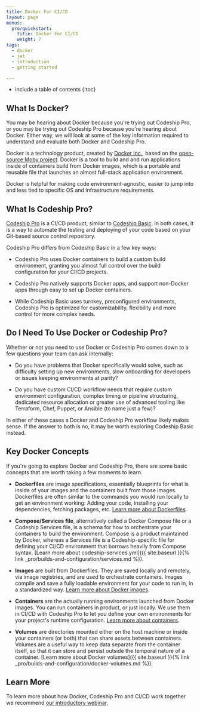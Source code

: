 ```yaml
---
title: Docker For CI/CD
layout: page
menus:
  pro/quickstart:
    title: Docker For CI/CD
    weight: 7
tags:
  - docker
  - jet
  - introduction
  - getting started

---
```


* include a table of contents
{:toc}

## What Is Docker?

You may be hearing about Docker because you're trying out Codeship Pro, or you may be trying out Codeship Pro because you're hearing about Docker. Either way, we will look at some of the key information required to understand and evaluate both Docker and Codeship Pro.

Docker is a technology product, created by [Docker Inc.](https://www.docker.com), based on the [open-source Moby project](https://mobyproject.org). Docker is a tool to build and and run applications inside of containers build from Docker images, which is a portable and reusable file that launches an almost full-stack application environment.

Docker is helpful for making code environment-agnostic, easier to jump into and less tied to specific OS and infrastructure requirements.

## What Is Codeship Pro?

[Codeship Pro](https://codeship.com/features/pro) is a CI/CD product, similar to [Codeship Basic](https://codeship.com/features/basic). In both cases, it is a way to automate the testing and deploying of your code based on your Git-based source control repository.

Codeship Pro differs from Codeship Basic in a few key ways:

- Codeship Pro uses Docker containers to build a custom build environment, granting you almost full control over the build configuration for your CI/CD projects.

- Codeship Pro natively supports Docker apps, and support non-Docker apps through easy to set up Docker containers.

- While Codeship Basic uses turnkey, preconfigured environments, Codeship Pro is optimized for customizability, flexibility and more control for more complex needs.

## Do I Need To Use Docker or Codeship Pro?

Whether or not you need to use Docker or Codeship Pro comes down to a few questions your team can ask internally:

- Do you have problems that Docker specifically would solve, such as difficulty setting up new environments, slow onboarding for developers or issues keeping environments at parity?

- Do you have custom CI/CD workflow needs that require custom environment configuration, complex timing or pipeline structuring, dedicated resource allocation or greater use of advanced tooling like Terraform, Chef, Puppet, or Ansible (to name just a few)?

In either of these cases a Docker and Codeship Pro workflow likely makes sense. If the answer to both is no, it may be worth exploring Codeship Basic instead.

## Key Docker Concepts

If you're going to explore Docker and Codeship Pro, there are some basic concepts that are worth taking a few moments to learn.


- **Dockerfiles** are image specifications, essentially blueprints for what is inside of your images and the containers built from those images. Dockerfiles are often similar to the commands you would run locally to get an environment working: Adding your code, installing your dependencies, fetching packages, etc. [Learn more about Dockerfiles](https://docs.docker.com/engine/reference/builder/).

- **Compose/Services file**, alternatively called a Docker Compose file or a Codeship Services file, is a schema for how to orchestrate your containers to build the environment. Compose is a product maintained by Docker, whereas a Services file is a Codeship-specific file for defining your CI/CD environment that borrows heavily from Compose syntax. [Learn more about codeship-services.yml]({{ site.baseurl }}{% link _pro/builds-and-configuration/services.md %}).

- **Images** are built from Dockerfiles. They are saved locally and remotely, via image registries, and are used to orchestrate containers. Images compile and save a fully loadable environment for your code to run in, in a standardized way. [Learn more about Docker images](https://docs.docker.com/engine/reference/commandline/images/).

- **Containers** are the actually running environments launched from Docker images. You can run containers in product, or just locally. We  use them in CI/CD with Codeship Pro to let you define your own environments for your project's runtime configuration. [Learn more about containers](https://www.docker.com/what-container).

- **Volumes** are directories mounted either on the host machine or inside your containers (or both) that can share assets between containers. Volumes are a useful way to keep data separate from the container itself, so that it can store and persist outside the temporal nature of a container. [Learn more about Docker volumes]({{ site.baseurl }}{% link _pro/builds-and-configuration/docker-volumes.md %}).

## Learn More

To learn more about how Docker, Codeship Pro and CI/CD work together we recommend [our introductory webinar](https://resources.codeship.com/webinars/thank-you-video-an-introduction-to-ci-cd-with-docker-best-practices).

